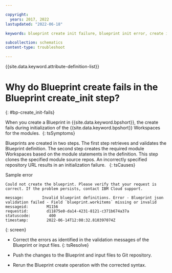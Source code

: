 ```yaml
---

copyright:
  years: 2017, 2022
lastupdated: "2022-06-18"

keywords: blueprint create init failure, blueprint init error, create init fails 

subcollection: schematics
content-type: troubleshoot

---
```


{{site.data.keyword.attribute-definition-list}}

# Why do Blueprint create fails in the Blueprint create_init step?
{: #bp-create_init-fails}

When you create a Blueprint in {{site.data.keyword.bpshort}}, the create fails during initialization of the {{site.data.keyword.bpshort}} Workspaces for the modules. 
{: tsSymptoms}

Blueprints are created in two steps. The first step retrieves and validates the Blueprint definition. The second step creates the required module Workspaces based on the module statements in the definition. This step clones the specified module source repos. An incorrectly specified repository URL results in an initialization failure.  
{: tsCauses}

Sample error 

```text
Could not create the blueprint. Please verify that your request is correct. If the problem persists, contact IBM Cloud support.

message:        Invalid blueprint definitions. Error - Blueprint json validation failed - Field `blueprint.workitems` missing or invalid
messageid:        M1156
requestid:        d11875e0-da14-4231-8121-c371b674a37a
statuscode:        400
timestamp:        2022-06-14T12:08:32.810397074Z
```
{: screen}

- Correct the errors as identified in the validation messages of the Blueprint or input files.
{: tsResolve}

- Push the changes to the Blueprint and input files to Git repository.

- Rerun the Blueprint create operation with the corrected syntax. 
 



